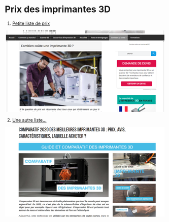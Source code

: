 # Prix des imprimantes 3D

1. [Petite liste de prix](http://www.primante3d.com/combien-ca-coute/)

![image](images/3dprix.png)

2. [Une autre liste...](https://www.objetconnecte.net/comparatifs/comparatif-meilleure-imprimante-3d/)

![image](images/3dautresprix.png)
